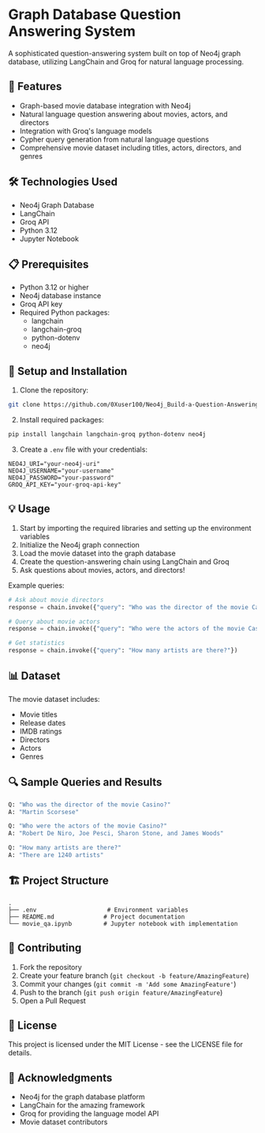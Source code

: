 # Graph Database Question Answering System

A sophisticated question-answering system built on top of Neo4j graph database, utilizing LangChain and Groq for natural language processing.

## 🌟 Features

- Graph-based movie database integration with Neo4j
- Natural language question answering about movies, actors, and directors
- Integration with Groq's language models
- Cypher query generation from natural language questions
- Comprehensive movie dataset including titles, actors, directors, and genres

## 🛠️ Technologies Used

- Neo4j Graph Database
- LangChain
- Groq API
- Python 3.12
- Jupyter Notebook

## 📋 Prerequisites

- Python 3.12 or higher
- Neo4j database instance
- Groq API key
- Required Python packages:
  - langchain
  - langchain-groq
  - python-dotenv
  - neo4j

## 🚀 Setup and Installation

1. Clone the repository:
```bash
git clone https://github.com/0Xuser100/Neo4j_Build-a-Question-Answering-application-over-a-Graph-Database.git
```

2. Install required packages:
```bash
pip install langchain langchain-groq python-dotenv neo4j
```

3. Create a `.env` file with your credentials:
```env
NEO4J_URI="your-neo4j-uri"
NEO4J_USERNAME="your-username"
NEO4J_PASSWORD="your-password"
GROQ_API_KEY="your-groq-api-key"
```

## 💡 Usage

1. Start by importing the required libraries and setting up the environment variables
2. Initialize the Neo4j graph connection
3. Load the movie dataset into the graph database
4. Create the question-answering chain using LangChain and Groq
5. Ask questions about movies, actors, and directors!

Example queries:
```python
# Ask about movie directors
response = chain.invoke({"query": "Who was the director of the movie Casino?"})

# Query about movie actors
response = chain.invoke({"query": "Who were the actors of the movie Casino?"})

# Get statistics
response = chain.invoke({"query": "How many artists are there?"})
```

## 📊 Dataset

The movie dataset includes:
- Movie titles
- Release dates
- IMDB ratings
- Directors
- Actors
- Genres

## 🔍 Sample Queries and Results

```python
Q: "Who was the director of the movie Casino?"
A: "Martin Scorsese"

Q: "Who were the actors of the movie Casino?"
A: "Robert De Niro, Joe Pesci, Sharon Stone, and James Woods"

Q: "How many artists are there?"
A: "There are 1240 artists"
```

## 🏗️ Project Structure

```
.
├── .env                    # Environment variables
├── README.md              # Project documentation
└── movie_qa.ipynb         # Jupyter notebook with implementation
```

## 🤝 Contributing

1. Fork the repository
2. Create your feature branch (`git checkout -b feature/AmazingFeature`)
3. Commit your changes (`git commit -m 'Add some AmazingFeature'`)
4. Push to the branch (`git push origin feature/AmazingFeature`)
5. Open a Pull Request

## 📝 License

This project is licensed under the MIT License - see the LICENSE file for details.

## 🙏 Acknowledgments

- Neo4j for the graph database platform
- LangChain for the amazing framework
- Groq for providing the language model API
- Movie dataset contributors
